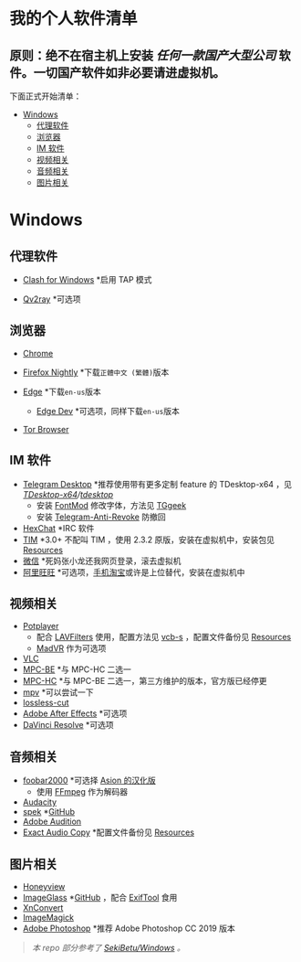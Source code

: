 # 我的个人软件清单

## **原则：绝不在宿主机上安装  *任何一款国产大型公司*  软件**。一切国产软件如非必要请进虚拟机。

下面正式开始清单：

- [Windows](#Windows)
  - [代理软件](#代理软件)
  - [浏览器](#浏览器)
  - [IM 软件](#im-软件)
  - [视频相关](#视频相关)
  - [音频相关](#音频相关)
  - [图片相关](#图片相关)

# Windows

## 代理软件

- [Clash for Windows](https://github.com/Fndroid/clash_for_windows_pkg) *启用 TAP 模式

- [Qv2ray](https://github.com/Qv2ray/Qv2ray) *可选项

## 浏览器

- [Chrome](https://www.google.com/intl/zh-CN/chrome/)

- [Firefox Nightly](https://www.mozilla.org/en-US/firefox/all/#product-desktop-nightly) *下载`正體中文 (繁體)`版本
- [Edge](https://www.microsoft.com/en-us/edge) *下载`en-us`版本
  - [Edge Dev](https://www.microsoftedgeinsider.com/en-us/download/) *可选项，同样下载`en-us`版本
- [Tor Browser](https://www.torproject.org/download/)

## IM 软件

- [Telegram Desktop](https://desktop.telegram.org/) *推荐使用带有更多定制 feature 的 TDesktop-x64 ，见 *[TDesktop-x64](https://github.com/TDesktop-x64)/[tdesktop](https://github.com/TDesktop-x64/tdesktop)* 
  - 安装 [FontMod](https://github.com/ysc3839/FontMod) 修改字体，方法见 [TGgeek](https://t.me/TGgeek/760) 
  - 安装 [Telegram-Anti-Revoke](https://github.com/SpriteOvO/Telegram-Anti-Revoke) 防撤回
- [HexChat](https://hexchat.github.io/) *IRC 软件
- [TIM](https://office.qq.com/) *3.0+ 不配叫 TIM ，使用 2.3.2 原版，安装在虚拟机中，安装包见 [Resources](https://github.com/RtYkk/Personal-Software-List/Resources) 
- [微信](https://windows.weixin.qq.com/?lang=en_US) *死妈张小龙还我网页登录，滚去虚拟机
- [阿里旺旺](https://alimarket.taobao.com/markets/qnww/portal-group/ww/index) *可选项，[手机淘宝](https://play.google.com/store/apps/details?id=com.taobao.taobao&hl=en_US&gl=US)或许是上位替代，安装在虚拟机中

## 视频相关

- [Potplayer](https://potplayer.daum.net/)
  - 配合 [LAVFilters](https://github.com/Nevcairiel/LAVFilters) 使用，配置方法见 [vcb-s](https://vcb-s.com/archives/7228) ，配置文件备份见 [Resources](https://github.com/RtYkk/Personal-Software-List/Resources) 
  - [MadVR](http://madvr.com/) 作为可选项
- [VLC](https://www.videolan.org/)
- [MPC-BE](https://sourceforge.net/projects/mpcbe/) *与 MPC-HC 二选一
- [MPC-HC](https://github.com/clsid2/mpc-hc) *与 MPC-BE 二选一，第三方维护的版本，官方版已经停更
- [mpv](https://github.com/mpv-player/mpv) *可以尝试一下
- [lossless-cut](https://github.com/mifi/lossless-cut) 
- [Adobe After Effects](https://www.adobe.com/products/aftereffects.html) *可选项
- [DaVinci Resolve](https://www.blackmagicdesign.com/products/davinciresolve/edit) *可选项

## 音频相关

- [foobar2000](https://www.foobar2000.org/) *可选择 [Asion 的汉化版](http://blog.sina.com.cn/go2spa)
  - 使用 [FFmpeg](https://github.com/BtbN/FFmpeg-Builds) 作为解码器
- [Audacity](https://www.audacityteam.org/)
- [spek](http://spek.cc/) *[GitHub](https://github.com/alexkay/spek) 
- [Adobe Audition](https://www.adobe.com/products/audition.html) 
- [Exact Audio Copy](https://www.exactaudiocopy.de/) *配置文件备份见 [Resources](https://github.com/RtYkk/Personal-Software-List/Resources) 

## 图片相关

- [Honeyview](https://www.bandisoft.com/honeyview/) 
- [ImageGlass](https://imageglass.org/) *[GitHub](https://github.com/d2phap/ImageGlass) ，配合 [ExifTool](https://exiftool.org/) 食用
- [XnConvert](https://www.xnview.com/en/xnconvert/)
- [ImageMagick](https://imagemagick.org/index.php) 
- [Adobe Photoshop](https://www.adobe.com/products/photoshop.html) *推荐 Adobe Photoshop CC 2019 版本



> *本 repo 部分参考了 [SekiBetu/Windows](https://github.com/SekiBetu/Windows) 。*

